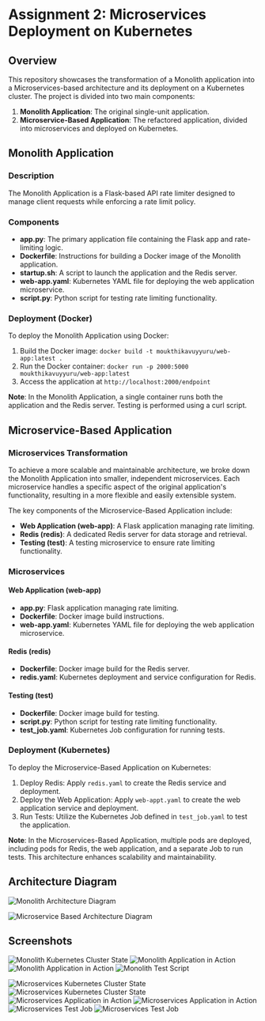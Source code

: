 # Assignment 2: Microservices Deployment on Kubernetes

## Overview

This repository showcases the transformation of a Monolith application into a Microservices-based architecture and its deployment on a Kubernetes cluster. The project is divided into two main components:

1. **Monolith Application**: The original single-unit application.
2. **Microservice-Based Application**: The refactored application, divided into microservices and deployed on Kubernetes.

## Monolith Application

### Description

The Monolith Application is a Flask-based API rate limiter designed to manage client requests while enforcing a rate limit policy.

### Components

- **app.py**: The primary application file containing the Flask app and rate-limiting logic.
- **Dockerfile**: Instructions for building a Docker image of the Monolith application.
- **startup.sh**: A script to launch the application and the Redis server.
- **web-app.yaml**: Kubernetes YAML file for deploying the web application microservice.
- **script.py**: Python script for testing rate limiting functionality.

### Deployment (Docker)

To deploy the Monolith Application using Docker:

1. Build the Docker image: `docker build -t moukthikavuyyuru/web-app:latest .`
2. Run the Docker container: `docker run -p 2000:5000 moukthikavuyyuru/web-app:latest`
3. Access the application at `http://localhost:2000/endpoint`

**Note**: In the Monolith Application, a single container runs both the application and the Redis server. Testing is performed using a curl script.

## Microservice-Based Application

### Microservices Transformation

To achieve a more scalable and maintainable architecture, we broke down the Monolith Application into smaller, independent microservices. Each microservice handles a specific aspect of the original application's functionality, resulting in a more flexible and easily extensible system.

The key components of the Microservice-Based Application include:

- **Web Application (web-app)**: A Flask application managing rate limiting.
- **Redis (redis)**: A dedicated Redis server for data storage and retrieval.
- **Testing (test)**: A testing microservice to ensure rate limiting functionality.

### Microservices

#### Web Application (web-app)

- **app.py**: Flask application managing rate limiting.
- **Dockerfile**: Docker image build instructions.
- **web-app.yaml**: Kubernetes YAML file for deploying the web application microservice.

#### Redis (redis)

- **Dockerfile**: Docker image build for the Redis server.
- **redis.yaml**: Kubernetes deployment and service configuration for Redis.

#### Testing (test)

- **Dockerfile**: Docker image build for testing.
- **script.py**: Python script for testing rate limiting functionality.
- **test_job.yaml**: Kubernetes Job configuration for running tests.

### Deployment (Kubernetes)

To deploy the Microservice-Based Application on Kubernetes:

1. Deploy Redis: Apply `redis.yaml` to create the Redis service and deployment.
2. Deploy the Web Application: Apply `web-appt.yaml` to create the web application service and deployment.
3. Run Tests: Utilize the Kubernetes Job defined in `test_job.yaml` to test the application.

**Note**: In the Microservices-Based Application, multiple pods are deployed, including pods for Redis, the web application, and a separate Job to run tests. This architecture enhances scalability and maintainability.

## Architecture Diagram

![Monolith Architecture Diagram](https://drive.google.com/uc?export=view&id=1XHZG9LWb8UoTxd-K8hpi3VUtEg2QGYaI)

![Microservice Based Architecture Diagram](https://drive.google.com/uc?export=view&id=1EDqlEKxz28KeOe5z9NAaKlVM3vYNAcfZ)

## Screenshots

![Monolith Kubernetes Cluster State](https://drive.google.com/uc?export=view&id=1eOZFX36AxJUecpjFWdSWsGrwXPGQMTrp)
![Monolith Application in Action](https://drive.google.com/uc?export=view&id=1CRHKfHmYa7bq_yAmw8OjtslKtp-WFcLw)
![Monolith Application in Action](https://drive.google.com/uc?export=view&id=1KhUoEawWNftGAUkk76b0401c0BIMi3s-)
![Monolith Test Script](https://drive.google.com/uc?export=view&id=1O1Y69-j-X5G8RE3_6pH8wSe6-N672XRl)


![Microservices Kubernetes Cluster State](https://drive.google.com/uc?export=view&id=1rR0GBh2gQF6ypXg8Rry3BC7nd6QgETAn)
![Microservices Kubernetes Cluster State](https://drive.google.com/uc?export=view&id=1lOCtotHOq1lJeP6HV0PWGItt-UVkNEPI)
![Microservices Application in Action](https://drive.google.com/uc?export=view&id=1rS_2TEqjkfNLbcuVytBvmSOCSITW5UOs)
![Microservices Application in Action](https://drive.google.com/uc?export=view&id=1lOCtotHOq1lJeP6HV0PWGItt-UVkNEPI)
![Microservices Test Job](https://drive.google.com/uc?export=view&id=1cSkj-1wRCsx2lqpSvP0Raioa-YK157eS)
![Microservices Test Job](https://drive.google.com/uc?export=view&id=1nMIln_NsWHVrfUPg4paQYPE1MweNGl7V)



